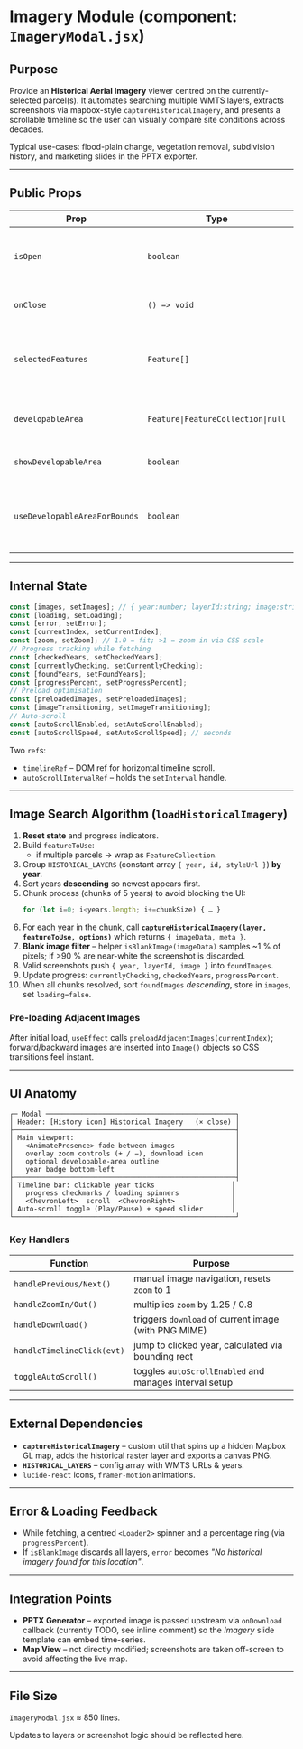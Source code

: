 # Imagery Module (component: `ImageryModal.jsx`)

## Purpose

Provide an **Historical Aerial Imagery** viewer centred on the currently-selected parcel(s). It automates searching multiple WMTS layers, extracts screenshots via mapbox-style `captureHistoricalImagery`, and presents a scrollable timeline so the user can visually compare site conditions across decades.

Typical use-cases: flood-plain change, vegetation removal, subdivision history, and marketing slides in the PPTX exporter.

---

## Public Props

| Prop                          | Type                               | Behaviour                                                                   |
| ----------------------------- | ---------------------------------- | --------------------------------------------------------------------------- |
| `isOpen`                      | `boolean`                          | When true the modal mounts and kicks off the image-search sequence.         |
| `onClose`                     | `() => void`                       | Closes modal and clears auto-scroll interval.                               |
| `selectedFeatures`            | `Feature[]`                        | One or more parcel geometries used for map extent & screenshot cropping.    |
| `developableArea`             | `Feature\|FeatureCollection\|null` | Optional feature to highlight buildable footprint.                          |
| `showDevelopableArea`         | `boolean`                          | Toggles polygon overlay on the preview images.                              |
| `useDevelopableAreaForBounds` | `boolean`                          | If true, screenshots are bounded by developableArea instead of full parcel. |

---

## Internal State

```ts
const [images, setImages]; // { year:number; layerId:string; image:string; }[]
const [loading, setLoading];
const [error, setError];
const [currentIndex, setCurrentIndex];
const [zoom, setZoom]; // 1.0 = fit; >1 = zoom in via CSS scale
// Progress tracking while fetching
const [checkedYears, setCheckedYears];
const [currentlyChecking, setCurrentlyChecking];
const [foundYears, setFoundYears];
const [progressPercent, setProgressPercent];
// Preload optimisation
const [preloadedImages, setPreloadedImages];
const [imageTransitioning, setImageTransitioning];
// Auto-scroll
const [autoScrollEnabled, setAutoScrollEnabled];
const [autoScrollSpeed, setAutoScrollSpeed]; // seconds
```

Two `ref`s:

- `timelineRef` – DOM ref for horizontal timeline scroll.
- `autoScrollIntervalRef` – holds the `setInterval` handle.

---

## Image Search Algorithm (`loadHistoricalImagery`)

1. **Reset state** and progress indicators.
2. Build `featureToUse`:
   - if multiple parcels → wrap as `FeatureCollection`.
3. Group `HISTORICAL_LAYERS` (constant array `{ year, id, styleUrl }`) **by year**.
4. Sort years **descending** so newest appears first.
5. Chunk process (chunks of 5 years) to avoid blocking the UI:
   ```js
   for (let i=0; i<years.length; i+=chunkSize) { … }
   ```
6. For each year in the chunk, call **`captureHistoricalImagery(layer, featureToUse, options)`** which returns `{ imageData, meta }`.
7. **Blank image filter** – helper `isBlankImage(imageData)` samples ~1 % of pixels; if >90 % are near-white the screenshot is discarded.
8. Valid screenshots push `{ year, layerId, image }` into `foundImages`.
9. Update progress: `currentlyChecking`, `checkedYears`, `progressPercent`.
10. When all chunks resolved, sort `foundImages` _descending_, store in `images`, set `loading=false`.

### Pre-loading Adjacent Images

After initial load, `useEffect` calls `preloadAdjacentImages(currentIndex)`; forward/backward images are inserted into `Image()` objects so CSS transitions feel instant.

---

## UI Anatomy

```
┌─ Modal ───────────────────────────────────────────────┐
│ Header: [History icon] Historical Imagery   (× close) │
├───────────────────────────────────────────────────────┤
│ Main viewport:                                        │
│   <AnimatePresence> fade between images               │
│   overlay zoom controls (+ / −), download icon        │
│   optional developable-area outline                   │
│   year badge bottom-left                              │
├───────────────────────────────────────────────────────┤
│ Timeline bar: clickable year ticks                   │
│   progress checkmarks / loading spinners             │
│   <ChevronLeft>  scroll  <ChevronRight>              │
│ Auto-scroll toggle (Play/Pause) + speed slider       │
└───────────────────────────────────────────────────────┘
```

### Key Handlers

| Function                   | Purpose                                                |
| -------------------------- | ------------------------------------------------------ |
| `handlePrevious/Next()`    | manual image navigation, resets `zoom` to 1            |
| `handleZoomIn/Out()`       | multiplies `zoom` by 1.25 / 0.8                        |
| `handleDownload()`         | triggers `download` of current image (with PNG MIME)   |
| `handleTimelineClick(evt)` | jump to clicked year, calculated via bounding rect     |
| `toggleAutoScroll()`       | toggles `autoScrollEnabled` and manages interval setup |

---

## External Dependencies

- **`captureHistoricalImagery`** – custom util that spins up a hidden Mapbox GL map, adds the historical raster layer and exports a canvas PNG.
- **`HISTORICAL_LAYERS`** – config array with WMTS URLs & years.
- `lucide-react` icons, `framer-motion` animations.

---

## Error & Loading Feedback

- While fetching, a centred `<Loader2>` spinner and a percentage ring (via `progressPercent`).
- If `isBlankImage` discards all layers, `error` becomes _"No historical imagery found for this location"_.

---

## Integration Points

- **PPTX Generator** – exported image is passed upstream via `onDownload` callback (currently TODO, see inline comment) so the _Imagery_ slide template can embed time-series.
- **Map View** – not directly modified; screenshots are taken off-screen to avoid affecting the live map.

---

## File Size

`ImageryModal.jsx` ≈ 850 lines.

Updates to layers or screenshot logic should be reflected here.
